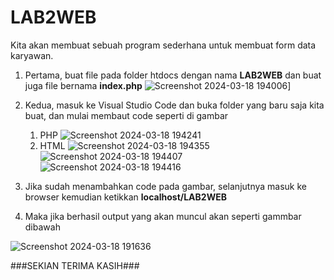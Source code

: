 # LAB2WEB

Kita akan membuat sebuah program sederhana untuk membuat form data karyawan.
 
1. Pertama, buat file pada folder htdocs dengan nama **LAB2WEB** dan buat juga file bernama **index.php**
![Screenshot 2024-03-18 194006](https://github.com/Mushi1221/LAB2WEB/assets/115475520/2b878a65-fb2d-4f1e-98c1-a603de30b2b9)]
2. Kedua, masuk ke Visual Studio Code dan buka folder yang baru saja kita buat, dan mulai membaut code seperti di gambar
   1. PHP
   ![Screenshot 2024-03-18 194241](https://github.com/Mushi1221/LAB2WEB/assets/115475520/68a9a23a-abc3-4c10-bcc4-beb2a9cd825b)
   2. HTML
   ![Screenshot 2024-03-18 194355](https://github.com/Mushi1221/LAB2WEB/assets/115475520/036eaca5-fcd7-44c7-beed-a5abd7b306eb)
   ![Screenshot 2024-03-18 194407](https://github.com/Mushi1221/LAB2WEB/assets/115475520/1bee2ef1-2652-4926-af8e-049f3840667a)
   ![Screenshot 2024-03-18 194416](https://github.com/Mushi1221/LAB2WEB/assets/115475520/75e9a2b8-3480-4989-b295-024810db36ed)

3. Jika sudah menambahkan code pada gambar, selanjutnya masuk ke browser kemudian ketikkan **localhost/LAB2WEB**
4. Maka jika berhasil output yang akan muncul akan seperti gammbar dibawah

![Screenshot 2024-03-18 191636](https://github.com/Mushi1221/LAB2WEB/assets/115475520/17991ec7-a522-4020-a46b-73f6834600fa)


###SEKIAN TERIMA KASIH###
